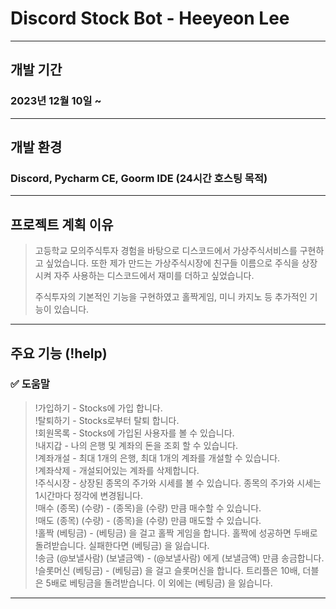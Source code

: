 # Discord Stock Bot - Heeyeon Lee
***
## 개발 기간
### 2023년 12월 10일 ~ 
***
## 개발 환경
### Discord, Pycharm CE, Goorm IDE (24시간 호스팅 목적)
***
## 프로젝트 계획 이유
> 고등학교 모의주식투자 경험을 바탕으로 디스코드에서 가상주식서비스를 구현하고 싶었습니다.
> 또한 제가 만드는 가상주식시장에 친구들 이름으로 주식을 상장시켜 자주 사용하는 디스코드에서 재미를 더하고 싶었습니다.
>
> 주식투자의 기본적인 기능을 구현하였고 홀짝게임, 미니 카지노 등 추가적인 기능이 있습니다.
***
## 주요 기능 (!help)
### :white_check_mark: 도움말 
> !가입하기 - Stocks에 가입 합니다.  
> !탈퇴하기 - Stocks로부터 탈퇴 합니다.  
> !회원목록 - Stocks에 가입된 사용자를 볼 수 있습니다.  
> !내지갑 - 나의 은행 및 계좌의 돈을 조회 할 수 있습니다.  
> !계좌개설 - 최대 1개의 은행, 최대 1개의 계좌를 개설할 수 있습니다.  
> !계좌삭제 - 개설되어있는 계좌를 삭제합니다.  
> !주식시장 - 상장된 종목의 주가와 시세를 볼 수 있습니다. 종목의 주가와 시세는 1시간마다 정각에 변경됩니다.  
> !매수 (종목) (수량) - (종목)을 (수량) 만큼 매수할 수 있습니다.  
> !매도 (종목) (수량) - (종목)을 (수량) 만큼 매도할 수 있습니다.  
> !홀짝 (베팅금) - (베팅금) 을 걸고 홀짝 게임을 합니다. 홀짝에 성공하면 두배로 돌려받습니다. 실패한다면 (베팅금) 을 잃습니다.  
> !송금 (@보낼사람) (보낼금액) - (@보낼사람) 에게 (보낼금액) 만큼 송금합니다.  
> !슬롯머신 (베팅금) - (베팅금) 을 걸고 슬롯머신을 합니다. 트리플은 10배, 더블은 5배로 베팅금을 돌려받습니다. 이 외에는 (베팅금) 을 잃습니다.
***